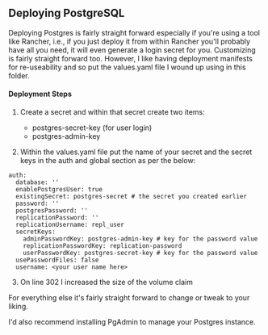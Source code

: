 ## Deploying PostgreSQL 

Deploying Postgres is fairly straight forward especially if you're using a tool like Rancher, i.e., if you just deploy it from within Rancher you'll probably have all you need, it will even generate a login secret for you. Customizing is fairly straight forward too. However, I like having deployment manifests for re-useability and so put the values.yaml file I wound up using in this folder. 

#### Deployment Steps

1) Create a secret and within that secret create two items:
    * postgres-secret-key (for user login)
    * postgres-admin-key 

2) Within the values.yaml file put the name of your secret and the secret keys in the auth and global section as per the below:

```
auth:
  database: ''
  enablePostgresUser: true
  existingSecret: postgres-secret # the secret you created earlier
  password: ''
  postgresPassword: ''
  replicationPassword: ''
  replicationUsername: repl_user
  secretKeys:
    adminPasswordKey: postgres-admin-key # key for the password value
    replicationPasswordKey: replication-password
    userPasswordKey: postgres-secret-key # key for the password value
  usePasswordFiles: false
  username: <your user name here>
```

3) On line 302 I increased the size of the volume claim 

For everything else it's fairly straight forward to change or tweak to your liking. 


I'd also recommend installing PgAdmin to manage your Postgres instance. 


